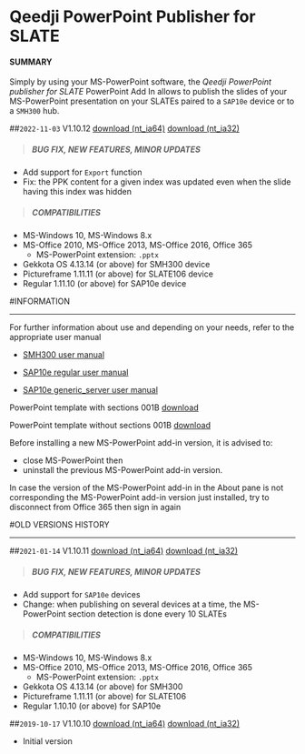# Qeedji PowerPoint Publisher for SLATE

#### **SUMMARY**
Simply by using your MS-PowerPoint software, the *Qeedji PowerPoint publisher for SLATE* PowerPoint Add In allows to publish the slides of your MS-PowerPoint presentation on your SLATEs paired to a `SAP10e` device or to a `SMH300` hub.

##`2022-11-03` V1.10.12 [download (nt_ia64)](https://github.com/Qeedji/archives/blob/master/downloads/application-notes/qeedji_powerpoint_publisher_for_slates/qeedji_powerpoint_publisher_for_slate-nt_ia64-setup-1.10.12.msi) [download (nt_ia32)](application-notes/qeedji_powerpoint_publisher_for_slates/qeedji_powerpoint_publisher_for_slate-nt_ia32-setup-1.10.12.msi)
>##### **BUG FIX, NEW FEATURES, MINOR UPDATES**
- Add support for `Export` function
- Fix: the PPK content for a given index was updated even when the slide having this index was hidden
>##### **COMPATIBILITIES**
- MS-Windows 10, MS-Windows 8.x
- MS-Office 2010, MS-Office 2013, MS-Office 2016, Office 365
    - MS-PowerPoint extension: `.pptx`
- Gekkota OS 4.13.14 (or above) for SMH300 device
- Pictureframe 1.11.11 (or above) for SLATE106 device
- Regular 1.11.10 (or above) for SAP10e device

#INFORMATION
***********************************************************************
For further information about use and depending on your needs, refer to the appropriate user manual

- [SMH300 user manual](http://www.innes.pro/en/support/index.php?SMH300/Firmware_and_documentation_for_SMH300)

- [SAP10e regular user manual](http://www.innes.pro/en/support/index.php?SAP10e/Regular)

- [SAP10e generic_server user manual](http://www.innes.pro/en/support/index.php?SAP10e/Generic_server)

PowerPoint template with sections 001B [download](https://github.com/Qeedji/archives/blob/master/downloads/application-notes/qeedji_powerpoint_publisher_for_slates/medical-practice_qeedji-template-with-sections.pptx)

PowerPoint template without sections 001B [download](https://github.com/Qeedji/archives/blob/master/downloads/application-notes/qeedji_powerpoint_publisher_for_slates/medical-practice_qeedji-template-without-sections.pptx)

Before installing a new MS-PowerPoint add-in version, it is advised to:
- close MS-PowerPoint then
- uninstall the previous MS-PowerPoint add-in version.

In case the version of the MS-PowerPoint add-in in the About pane is not corresponding the MS-PowerPoint add-in version just installed, try to disconnect from Office 365 then sign in again

#OLD VERSIONS HISTORY
***********************************************************************

##`2021-01-14` V1.10.11 [download (nt_ia64)](https://github.com/Qeedji/archives/blob/master/downloads/application-notes/qeedji_powerpoint_publisher_for_slates/qeedji_powerpoint_publisher_for_slate-nt_ia64-setup-1.10.11.msi) [download (nt_ia32)](application-notes/qeedji_powerpoint_publisher_for_slates/qeedji_powerpoint_publisher_for_slate-nt_ia32-setup-1.10.11.msi)
>##### **BUG FIX, NEW FEATURES, MINOR UPDATES**
- Add support for `SAP10e` devices
- Change: when publishing on several devices at a time, the MS-PowerPoint section detection is done every 10 SLATEs
>##### **COMPATIBILITIES**
- MS-Windows 10, MS-Windows 8.x
- MS-Office 2010, MS-Office 2013, MS-Office 2016, Office 365
    - MS-PowerPoint extension: `.pptx`
- Gekkota OS 4.13.14 (or above) for SMH300
- Pictureframe 1.11.11 (or above) for SLATE106
- Regular 1.10.10 (or above) for SAP10e

##`2019-10-17` V1.10.10 [download (nt_ia64)](https://github.com/Qeedji/archives/blob/master/downloads/application-notes/qeedji_powerpoint_publisher_for_slates/qeedji_powerpoint_publisher_for_slate-nt_ia64-setup-1.10.10.msi) [download (nt_ia32)](application-notes/qeedji_powerpoint_publisher_for_slates/qeedji_powerpoint_publisher_for_slate-nt_ia32-setup-1.10.10.msi)
- Initial version

